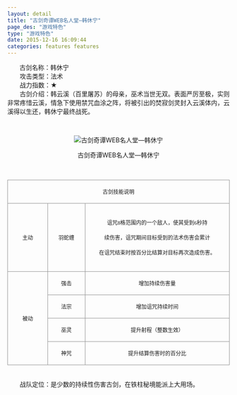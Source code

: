 ```yaml
---
layout: detail
title: "古剑奇谭WEB名人堂—韩休宁"
page_des: "游戏特色"
type: "游戏特色"
date: 2015-12-16 16:09:44
categories: features features
--- 
```


 
<p>&nbsp;&nbsp;&nbsp;&nbsp;&nbsp;&nbsp;&nbsp;古剑名称：韩休宁<br>　　攻击类型：法术<br>　　战力指数：★<br>　　古剑介绍：韩云溪（百里屠苏）的母亲，巫术当世无双。表面严厉至极，实则非常疼惜云溪，情急下使用禁咒血涂之阵，将被引出的焚寂剑灵封入云溪体内，云溪得以生还，韩休宁最终战死。</p><p>&nbsp;</p><p style="text-align: center;"><img title="古剑奇谭WEB名人堂—韩休宁" alt="古剑奇谭WEB名人堂—韩休宁" src="http://dev.36b.me/current/gjqt/img/resource/510.jpg"></p><p style="text-align: center;">古剑奇谭WEB名人堂—韩休宁</p><p>&nbsp;</p><table width="529"><tbody><tr style="height: 41px;"><td style="padding: 1px; border: 1px solid rgb(150, 150, 150);" colspan="3" valign="middle" width="529"><p style="text-align: center;"><span style="font-family: 宋体; font-size: 12px;">古剑技能说明</span></p></td></tr><tr style="height: 155px;"><td style="border-width: medium 1px 1px; border-style: none solid solid; border-color: currentColor rgb(150, 150, 150) rgb(150, 150, 150); padding: 1px;" valign="middle" width="94"><p style="text-align: center;"><span style="font-family: 宋体; font-size: 12px;">主动</span></p></td><td style="border-width: 1px 1px 1px medium; border-style: solid solid solid none; border-color: rgb(150, 150, 150) rgb(150, 150, 150) rgb(150, 150, 150) currentColor; padding: 1px;" valign="middle" width="87"><p style="text-align: center;"><span style="font-family: 宋体; font-size: 12px;">羽蛇缠</span></p></td><td style="border-width: 1px 1px 1px medium; border-style: solid solid solid none; border-color: rgb(150, 150, 150) rgb(150, 150, 150) rgb(150, 150, 150) currentColor; padding: 1px;" valign="middle" width="348"><p style="text-align: center;"><span style="font-family: 宋体; font-size: 12px;">诅咒<span style="font-family: Times New Roman;">8</span><span style="font-family: 宋体;">格范围内的一个敌人，使其受到</span><span style="font-family: Times New Roman;">6</span><span style="font-family: 宋体;">秒持</span></span></p><p style="text-align: center;"><span style="font-family: 宋体; font-size: 12px;">续伤害，诅咒期间目标受到的法术伤害会累计</span></p><p style="text-align: center;"><span style="font-family: 宋体; font-size: 12px;">在诅咒结束时按百分比结算对目标再次造成伤害。</span></p></td></tr><tr style="height: 41px;"><td style="border-width: medium 1px 1px; border-style: none solid solid; border-color: currentColor rgb(150, 150, 150) rgb(150, 150, 150); padding: 1px;" rowspan="4" valign="middle" width="94"><p style="text-align: center;"><span style="font-family: 宋体; font-size: 12px;">被动</span></p></td><td style="border-width: medium 1px 1px medium; border-style: none solid solid none; border-color: currentColor rgb(150, 150, 150) rgb(150, 150, 150) currentColor; padding: 1px;" valign="middle" width="87"><p style="text-align: center;"><span style="font-family: 宋体; font-size: 12px;">强击</span></p></td><td style="border-width: medium 1px 1px medium; border-style: none solid solid none; border-color: currentColor rgb(150, 150, 150) rgb(150, 150, 150) currentColor; padding: 1px;" valign="middle" width="348"><p style="text-align: center;"><span style="font-family: 宋体; font-size: 12px;">增加持续伤害量</span></p></td></tr><tr style="height: 41px;"><td style="border-width: medium 1px 1px medium; border-style: none solid solid none; border-color: currentColor rgb(150, 150, 150) rgb(150, 150, 150) currentColor; padding: 1px;" valign="middle" width="87"><p style="text-align: center;"><span style="font-family: 宋体; font-size: 12px;">法宗</span></p></td><td style="border-width: medium 1px 1px medium; border-style: none solid solid none; border-color: currentColor rgb(150, 150, 150) rgb(150, 150, 150) currentColor; padding: 1px;" valign="middle" width="348"><p style="text-align: center;"><span style="font-family: 宋体; font-size: 12px;">增加诅咒持续时间</span></p></td></tr><tr style="height: 41px;"><td style="border-width: medium 1px 1px medium; border-style: none solid solid none; border-color: currentColor rgb(150, 150, 150) rgb(150, 150, 150) currentColor; padding: 1px;" valign="middle" width="87"><p style="text-align: center;"><span style="font-family: 宋体; font-size: 12px;">巫灵</span></p></td><td style="border-width: medium 1px 1px medium; border-style: none solid solid none; border-color: currentColor rgb(150, 150, 150) rgb(150, 150, 150) currentColor; padding: 1px;" valign="middle" width="348"><p style="text-align: center;"><span style="font-family: 宋体; font-size: 12px;">提升射程（整数生效）</span></p></td></tr><tr style="height: 41px;"><td style="border-width: medium 1px 1px medium; border-style: none solid solid none; border-color: currentColor rgb(150, 150, 150) rgb(150, 150, 150) currentColor; padding: 1px;" valign="middle" width="87"><p style="text-align: center;"><span style="font-family: 宋体; font-size: 12px;">神咒</span></p></td><td style="border-width: medium 1px 1px medium; border-style: none solid solid none; border-color: currentColor rgb(150, 150, 150) rgb(150, 150, 150) currentColor; padding: 1px;" valign="middle" width="348"><p style="text-align: center;"><span style="font-family: 宋体; font-size: 12px;">提升结算伤害时的百分比</span></p></td></tr></tbody></table><p><br>　　战队定位：是少数的持续性伤害古剑，在铁柱秘境能派上大用场。</p>